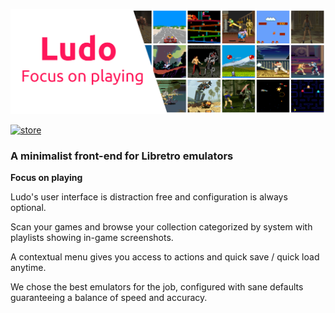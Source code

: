 [![banner](images/banner.png)](https://snapcraft.io/ludo)

[![store](https://snapcraft.io/static/images/badges/en/snap-store-black.svg)](https://snapcraft.io/ludo)

### A minimalist front-end for Libretro emulators

**Focus on playing**

Ludo's user interface is distraction free and configuration is always
optional.

Scan your games and browse your collection categorized by system with
playlists showing in-game screenshots.

A contextual menu gives you access to actions and quick save / quick load
anytime.

We chose the best emulators for the job, configured with sane defaults
guaranteeing a balance of speed and accuracy.

